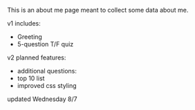 This is an about me page meant to collect some data about me. 

v1 includes:

- Greeting
- 5-question T/F quiz

v2 planned features:

- additional questions:
- top 10 list
- improved css styling

updated Wednesday 8/7